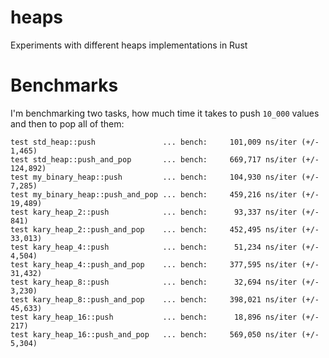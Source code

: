 # heaps
Experiments with different heaps implementations in Rust

# Benchmarks
I'm benchmarking two tasks, how much time it takes to push `10_000` values and then to pop all of them:
```
test std_heap::push               ... bench:     101,009 ns/iter (+/- 1,465)
test std_heap::push_and_pop       ... bench:     669,717 ns/iter (+/- 124,892)
test my_binary_heap::push         ... bench:     104,930 ns/iter (+/- 7,285)
test my_binary_heap::push_and_pop ... bench:     459,216 ns/iter (+/- 19,489)
test kary_heap_2::push            ... bench:      93,337 ns/iter (+/- 841)
test kary_heap_2::push_and_pop    ... bench:     452,495 ns/iter (+/- 33,013)
test kary_heap_4::push            ... bench:      51,234 ns/iter (+/- 4,504)
test kary_heap_4::push_and_pop    ... bench:     377,595 ns/iter (+/- 31,432)
test kary_heap_8::push            ... bench:      32,694 ns/iter (+/- 3,230)
test kary_heap_8::push_and_pop    ... bench:     398,021 ns/iter (+/- 45,633)
test kary_heap_16::push           ... bench:      18,896 ns/iter (+/- 217)
test kary_heap_16::push_and_pop   ... bench:     569,050 ns/iter (+/- 5,304)
```